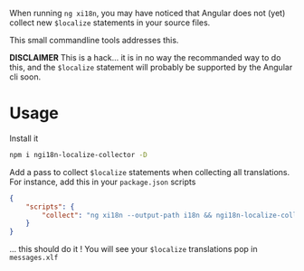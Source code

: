 When running `ng xi18n`, you may have noticed that Angular does not (yet) collect new `$localize` statements in your source files.

This small commandline tools addresses this.

**DISCLAIMER** This is a hack... it is in no way the recommanded way to do this, and the `$localize` statement will probably be supported by the Angular cli soon.


# Usage

Install it

```bash
npm i ngi18n-localize-collector -D
```

Add a pass to collect `$localize` statements when collecting all translations.
For instance, add this in your `package.json` scripts
```json
{
    "scripts": {
        "collect": "ng xi18n --output-path i18n && ngi18n-localize-collector collect && xliffmerge --profile xliffmerge.json en"
    }
}
```


... this should do it ! You will see your `$localize` translations pop in `messages.xlf`